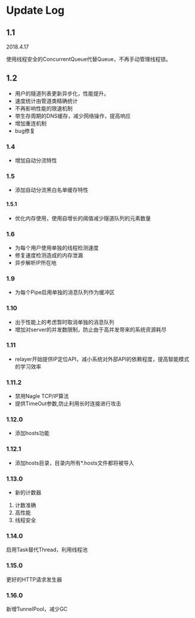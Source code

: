# Update Log

## 1.1

2018.4.17

使用线程安全的ConcurrentQueue代替Queue，不再手动管理线程锁。

## 1.2

* 用户的隧道列表更新异步化，性能提升。
* 速度统计由管道类精确统计
* 不再影响性能的限速机制
* 带生存周期的DNS缓存，减少网络操作，提高响应
* 增加重连机制
* bug修复

### 1.4

* 增加自动分流特性

### 1.5

* 添加自动分流黑白名单缓存特性

#### 1.5.1

* 优化内存使用，使用自增长的阈值减少隧道队列的元素数量

### 1.6

* 为每个用户使用单独的线程检测速度
* 修复速度检测造成的内存泄漏
* 异步解析IP所在地

### 1.9

* 为每个Pipe启用单独的消息队列作为缓冲区

### 1.10

* 出于性能上的考虑暂时取消单独的消息队列
* 增加对server的并发数限制，防止由于高并发带来的系统资源耗尽

### 1.11

* relayer开始提供IP定位API，减小系统对外部API的依赖程度，提高智能模式的学习效率

### 1.11.2

* 禁用Nagle TCP/IP算法
* 提供TimeOut参数,防止利用长时连接进行攻击

### 1.12.0

* 添加hosts功能

### 1.12.1

* 添加hosts目录，目录内所有*.hosts文件都将被导入

### 1.13.0

* 新的计数器
1. 计数准确
2. 高性能
3. 线程安全

### 1.14.0

启用Task替代Thread，利用线程池

### 1.15.0

更好的HTTP请求发生器

### 1.16.0

新增TunnelPool，减少GC